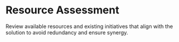 # Resource Assessment

Review available resources and existing initiatives that align with the solution to avoid redundancy and ensure synergy.
